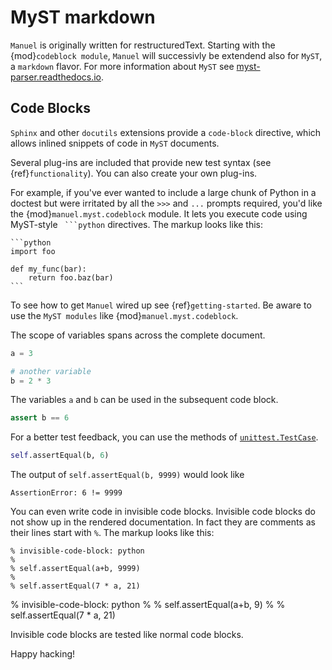 # MyST markdown

`Manuel` is originally written for restructuredText.
Starting with the {mod}`codeblock module`, `Manuel` will successivly be extendend also for `MyST`, a `markdown` flavor.
For more information about `MyST` see [myst-parser.readthedocs.io](https://myst-parser.readthedocs.io/en/latest/).

## Code Blocks

`Sphinx` and other `docutils` extensions provide a `code-block` directive, which allows inlined snippets of code in `MyST` documents.

Several plug-ins are included that provide new test syntax (see
{ref}`functionality`).
You can also create your own plug-ins.

For example, if you've ever wanted to include a large chunk of Python in a
doctest but were irritated by all the `>>>` and `...` prompts required, you'd
like the {mod}`manuel.myst.codeblock` module.
It lets you execute code using MyST-style `` ```python`` directives.
The markup looks like this:

    ```python
    import foo

    def my_func(bar):
        return foo.baz(bar)
    ```


To see how to get `Manuel` wired up see {ref}`getting-started`.
Be aware to use the `MyST modules` like {mod}`manuel.myst.codeblock`.

The scope of variables spans across the complete document.

```python
a = 3

# another variable
b = 2 * 3
```

The variables `a` and `b` can be used in the subsequent code block.

```python
assert b == 6
```

For a better test feedback, you can use the methods of [`unittest.TestCase`](https://docs.python.org/3/library/unittest.html#unittest.TestCase.assertEqual). 

```python
self.assertEqual(b, 6)
```

The output of `self.assertEqual(b, 9999)` would look like

```shell
AssertionError: 6 != 9999
```

You can even write code in invisible code blocks.
Invisible code blocks do not show up in the rendered documentation.
In fact they are comments as their lines start with `%`.
The markup looks like this:

    % invisible-code-block: python
    %
    % self.assertEqual(a+b, 9999)
    %
    % self.assertEqual(7 * a, 21)


% invisible-code-block: python
%
% self.assertEqual(a+b, 9)
%
% self.assertEqual(7 * a, 21)

Invisible code blocks are tested like normal code blocks.

Happy hacking!
